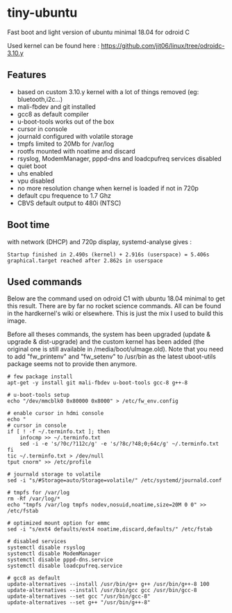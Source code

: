 # tiny-ubuntu
Fast boot and light version of ubuntu minimal 18.04 for odroid C

Used kernel can be found here : https://github.com/jit06/linux/tree/odroidc-3.10.y

Features
--------
- based on custom 3.10.y kernel with a lot of things removed (eg: bluetooth,i2c...)
- mali-fbdev and git installed
- gcc8 as default compiler
- u-boot-tools works out of the box
- cursor in console
- journald configured with volatile storage
- tmpfs limited to 20Mb for /var/log 
- rootfs mounted with noatime and discard
- rsyslog, ModemManager, pppd-dns and loadcpufreq services disabled
- quiet boot
- uhs enabled
- vpu disabled
- no more resolution change when kernel is loaded if not in 720p
- default cpu frequence to 1.7 Ghz
- CBVS default output to 480i (NTSC)

Boot time
---------
with network (DHCP) and 720p display, systemd-analyse gives : 

    Startup finished in 2.490s (kernel) + 2.916s (userspace) = 5.406s
    graphical.target reached after 2.862s in userspace

Used commands
-------------
Below are the command used on odroid C1 with ubuntu 18.04 minimal to get this result.
There are by far no rocket science commands. All can be found in the hardkernel's wiki or elsewhere.
This is just the mix I used to build this image.

Before all theses commands, the system has been upgraded (update & upgrade & dist-upgrade) and the custom kernel has been added (the original one is still available in  /media/boot/uImage.old).
Note that you need to add "fw_printenv" and "fw_setenv" to /usr/bin as the latest uboot-utils package seems not to provide then anymore. 


    # few package install
    apt-get -y install git mali-fbdev u-boot-tools gcc-8 g++-8
    
    # u-boot-tools setup
    echo "/dev/mmcblk0 0x80000 0x8000" > /etc/fw_env.config

    # enable cursor in hdmi console
    echo "
    # cursor in console
    if [ ! -f ~/.terminfo.txt ]; then
        infocmp >> ~/.terminfo.txt
        sed -i -e 's/?0c/?112c/g' -e 's/?8c/?48;0;64c/g' ~/.terminfo.txt
    fi
    tic ~/.terminfo.txt > /dev/null
    tput cnorm" >> /etc/profile

    # journald storage to volatile
    sed -i "s/#Storage=auto/Storage=volatile/" /etc/systemd/journald.conf

    # tmpfs for /var/log
    rm -Rf /var/log/*
    echo "tmpfs /var/log tmpfs nodev,nosuid,noatime,size=20M 0 0" >> /etc/fstab
    
    # optimized mount option for emmc
    sed -i "s/ext4 defaults/ext4 noatime,discard,defaults/" /etc/fstab
    
    # disabled services
    systemctl disable rsyslog
    systemctl disable ModemManager
    systemctl disable pppd-dns.service
    systemctl disable loadcpufreq.service      

    # gcc8 as default
    update-alternatives --install /usr/bin/g++ g++ /usr/bin/g++-8 100
    update-alternatives --install /usr/bin/gcc gcc /usr/bin/gcc-8
    update-alternatives --set gcc "/usr/bin/gcc-8"
    update-alternatives --set g++ "/usr/bin/g++-8"
